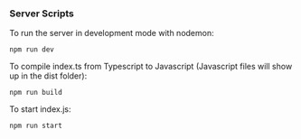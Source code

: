 ### Server Scripts

To run the server in development mode with nodemon:
```
npm run dev
```
To compile index.ts from Typescript to Javascript (Javascript files will show up in the dist folder):
```
npm run build
```
To start index.js:
```
npm run start
```